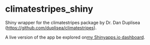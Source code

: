 # climatestripes_shiny

Shiny wrapper for the climatestripes package by Dr. Dan Duplisea (https://github.com/duplisea/climatestripes). 

A live version of the app be explored on[my Shinyapps.io dashboard](https://mdeith.shinyapps.io/ClimateStripes/).
